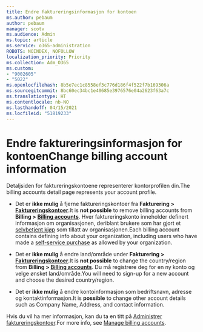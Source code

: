 ```yaml
---
title: Endre faktureringsinformasjon for kontoen
ms.author: pebaum
author: pebaum
manager: scotv
ms.audience: Admin
ms.topic: article
ms.service: o365-administration
ROBOTS: NOINDEX, NOFOLLOW
localization_priority: Priority
ms.collection: Adm_O365
ms.custom:
- "9002605"
- "5022"
ms.openlocfilehash: 8b5e7ec1c8558ef3c776d186f4f522f7b169306a
ms.sourcegitcommit: 8bc60ec34bc1e40685e3976576e04a2623f63a7c
ms.translationtype: HT
ms.contentlocale: nb-NO
ms.lasthandoff: 04/15/2021
ms.locfileid: "51819233"
---
```

# <a name="change-billing-account-information"></a><span data-ttu-id="fd868-102">Endre faktureringsinformasjon for kontoen</span><span class="sxs-lookup"><span data-stu-id="fd868-102">Change billing account information</span></span>

<span data-ttu-id="fd868-103">Detaljsiden for faktureringskontoene representerer kontorprofilen din.</span><span class="sxs-lookup"><span data-stu-id="fd868-103">The billing accounts detail page represents your account profile.</span></span>

- <span data-ttu-id="fd868-104">Det er **ikke mulig** å fjerne faktureringskontoer fra **Fakturering > [Faktureringskontoer](https://go.microsoft.com/fwlink/p/?linkid=2084771)**.</span><span class="sxs-lookup"><span data-stu-id="fd868-104">It is **not possible** to remove billing accounts from **Billing > [Billing accounts](https://go.microsoft.com/fwlink/p/?linkid=2084771)**.</span></span> <span data-ttu-id="fd868-105">Hver faktureringskonto inneholder definert informasjon om organisasjonen, deriblant brukere som har gjort et [selvbetjent kjøp](https://docs.microsoft.com/microsoft-365/commerce/subscriptions/manage-self-service-purchases-admins) som tillatt av organisasjonen.</span><span class="sxs-lookup"><span data-stu-id="fd868-105">Each billing account contains defining info about your organization, including users who have made a [self-service purchase](https://docs.microsoft.com/microsoft-365/commerce/subscriptions/manage-self-service-purchases-admins) as allowed by your organization.</span></span> 

- <span data-ttu-id="fd868-106">Det er **ikke mulig** å endre land/område under **Fakturering > [Faktureringskontoer](https://go.microsoft.com/fwlink/p/?linkid=2084771)**.</span><span class="sxs-lookup"><span data-stu-id="fd868-106">It is **not possible** to change the country/region from **Billing > [Billing accounts](https://go.microsoft.com/fwlink/p/?linkid=2084771)**.</span></span> <span data-ttu-id="fd868-107">Du må registrere deg for en ny konto og velge ønsket land/område.</span><span class="sxs-lookup"><span data-stu-id="fd868-107">You will need to sign-up for a new account and choose the desired country/region.</span></span> 

- <span data-ttu-id="fd868-108">Det er **ikke mulig** å endre kontoinformasjon som bedriftsnavn, adresse og kontaktinformasjon.</span><span class="sxs-lookup"><span data-stu-id="fd868-108">It is **possible** to change other account details such as Company Name, Address, and contact information.</span></span> 

<span data-ttu-id="fd868-109">Hvis du vil ha mer informasjon, kan du ta en titt på [Administrer faktureringskontoer](https://docs.microsoft.com/microsoft-365/commerce/manage-billing-accounts).</span><span class="sxs-lookup"><span data-stu-id="fd868-109">For more info, see [Manage billing accounts](https://docs.microsoft.com/microsoft-365/commerce/manage-billing-accounts).</span></span> 
